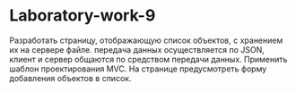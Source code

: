# Laboratory-work-9
Разработать страницу, отображающую список объектов, с хранением их на сервере файле. передача данных осуществляется по JSON, клиент и сервер общаются по средством передачи данных. Применить шаблон проектирования MVC. На странице предусмотреть форму добавления объектов в список.
